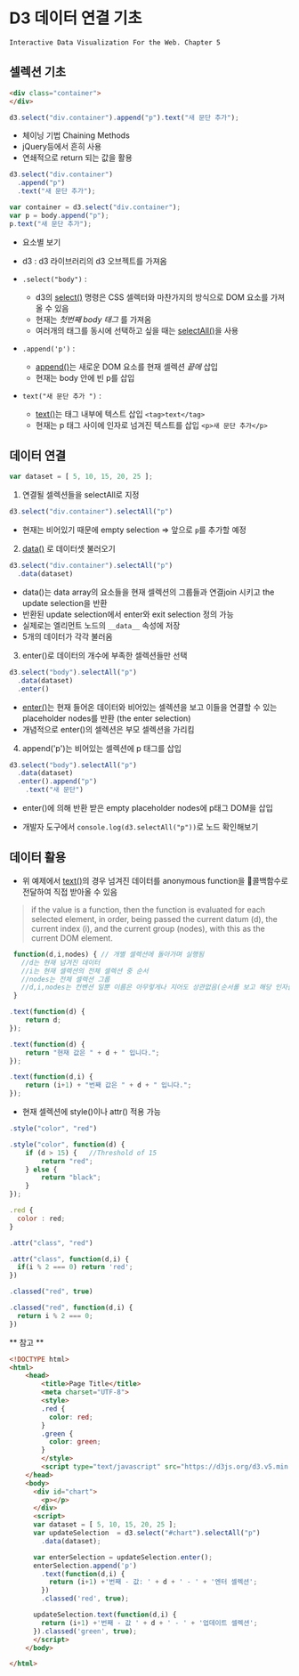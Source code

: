 D3 데이터 연결 기초
===
`Interactive Data Visualization For the Web. Chapter 5`

셀렉션 기초
---

```html
<div class="container">
</div>

```

```javascript
d3.select("div.container").append("p").text("새 문단 추가");
```

- 체이닝 기법 Chaining Methods
 - jQuery등에서 흔히 사용
 - 연쇄적으로 return 되는 값을 활용

```javascript
d3.select("div.container")
  .append("p")
  .text("새 문단 추가");
```

```javascript
var container = d3.select("div.container");
var p = body.append("p");
p.text("새 문단 추가");
```

- 요소별 보기

 - d3 : d3 라이브러리의 d3 오브젝트를 가져옴

 - `.select("body")` :
   - d3의 [select()](https://github.com/d3/d3-selection#selection) 명령은 CSS 셀렉터와 마찬가지의 방식으로 DOM 요소를 가져올 수 있음
   - 현재는 *첫번째 body 태그* 를 가져옴
   - 여러개의 태그를 동시에 선택하고 싶을 때는 [selectAll()](https://github.com/d3/d3-selection#selectAll)을 사용
 - `.append('p')` :
   - [append()](https://github.com/d3/d3-selection#selection_append)는 새로운 DOM 요소를 현재 셀렉션 *끝에* 삽입
   - 현재는 body 안에 빈 p를 삽입
 - `text("새 문단 추가 ")` :
   - [text()](https://github.com/d3/d3-selection#selection_text)는 태그 내부에 텍스트 삽입 `<tag>text</tag>`
   - 현재는 p 태그 사이에 인자로 넘겨진 텍스트를 삽입 `<p>새 문단 추가</p>`




데이터 연결
---
```javascript
var dataset = [ 5, 10, 15, 20, 25 ];
```

1. 연결될 셀렉션들을 selectAll로 지정
```javascript
d3.select("div.container").selectAll("p")
```
  - 현재는 비어있기 때문에 empty selection => 앞으로 `p`를 추가할 예정

2. [data()](https://github.com/d3/d3-selection#selection_data) 로 데이터셋 불러오기
```javascript
d3.select("div.container").selectAll("p")
  .data(dataset)
```
 - data()는 data array의 요소들을 현재 셀렉션의 그룹들과 연결join 시키고 the update selection을 반환
 - 반환된 update selection에서 enter와 exit selection 정의 가능
 - 실제로는 엘리먼트 노드의 `__data__` 속성에 저장
 - 5개의 데이터가 각각 불러옴

3. enter()로 데이터의 개수에 부족한 셀렉션들만 선택
```javascript
d3.select("body").selectAll("p")
  .data(dataset)
  .enter()
```
 - [enter()](https://github.com/d3/d3-selection#selection_enter)는 현재 들어온 데이터와 비어있는 셀렉션을 보고 이들을 연결할 수 있는 placeholder nodes를 반환 (the enter selection)
 - 개념적으로 enter()의 셀렉션은 부모 셀렉션을 가리킴

4. append('p')는 비어있는 셀렉션에 p 태그를 삽입
```javascript
d3.select("body").selectAll("p")
  .data(dataset)
  .enter().append("p")
    .text("새 문단")
```
 - enter()에 의해 반환 받은 empty placeholder nodes에 p태그 DOM을 삽입

- 개발자 도구에서 `console.log(d3.selectAll("p"))`로 노드 확인해보기


데이터 활용
---
- 위 예제에서 [text()](https://github.com/d3/d3-selection#selection_text)의 경우 넘겨진 데이터를 anonymous function을 콜백함수로 전달하여 직접 받아올 수 있음

> if the value is a function, then the function is evaluated for each selected element, in order, being passed the current datum (d), the current index (i), and the current group (nodes), with this as the current DOM element.

```javascript
 function(d,i,nodes) { // 개별 셀렉션에 돌아가며 실행됨
   //d는 현재 넘겨진 데이터
   //i는 현재 셀렉션의 전체 셀렉션 중 순서
   //nodes는 전체 셀렉션 그룹
   //d,i,nodes는 컨벤션 일뿐 이름은 아무렇게나 지어도 상관없음(순서롤 보고 해당 인자를 넘김)
 }
```

```javascript
.text(function(d) {
    return d;
});
```
```javascript
.text(function(d) {
    return "현재 값은 " + d + " 입니다.";
});
```
```javascript
.text(function(d,i) {
    return (i+1) + "번째 값은 " + d + " 입니다.";
});
```

- 현재 셀렉션에 style()이나 attr() 적용 가능

```javascript
.style("color", "red")

.style("color", function(d) {
    if (d > 15) {   //Threshold of 15
        return "red";
    } else {
        return "black";
    }
});
```


```javascript
.red {
  color : red;
}

.attr("class", "red")

.attr("class", function(d,i) {
  if(i % 2 === 0) return 'red';
})

.classed("red", true)

.classed("red", function(d,i) {
  return i % 2 === 0;
})
```

** 참고 ** 
``` html
<!DOCTYPE html>
<html>
    <head>
        <title>Page Title</title>
        <meta charset="UTF-8">
        <style>
        .red {
          color: red;
        }
        .green {
          color: green;
        }
        </style>
        <script type="text/javascript" src="https://d3js.org/d3.v5.min.js"></script>
    </head>
    <body>
      <div id="chart">
        <p></p>
      </div>
      <script>
      var dataset = [ 5, 10, 15, 20, 25 ];
      var updateSelection  = d3.select("#chart").selectAll("p")
        .data(dataset);

      var enterSelection = updateSelection.enter();
      enterSelection.append('p')
        .text(function(d,i) {
          return (i+1) +'번째 - 값: ' + d + ' - ' + '엔터 셀렉션';
        })
        .classed('red', true);

      updateSelection.text(function(d,i) {
        return (i+1) +'번째 - 값 ' + d + ' - ' + '업데이트 셀렉션';
      }).classed('green', true);
      </script>
    </body>

</html>

```